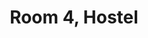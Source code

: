 ---
basin: 'Yes'
cudn: true
floor: First
grade: 6
images:
- /assets/images/rooms/h/h4_1.jpg
living_room: 'Yes'
location: Hostel
name: '4'
network: Wired and Wireless
title: Room 4, Hostel
---